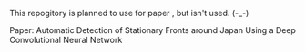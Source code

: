 This repogitory is planned to use for paper , but isn't used. (-_-)

Paper:
Automatic Detection of Stationary Fronts around Japan Using a Deep Convolutional Neural Network
